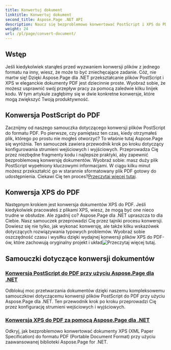 ```yaml
---
title: Konwertuj dokument
linktitle: Konwertuj dokument
second_title: Aspose.Page .NET API
description: Naucz się bezproblemowo konwertować PostScript i XPS do PDF za pomocą Aspose.Page dla .NET. Skorzystaj z naszych szczegółowych samouczków, aby łatwo przetwarzać dokumenty.
weight: 24
url: /pl/page/convert-document/
---
```

## Wstęp

Jeśli kiedykolwiek stanąłeś przed wyzwaniem konwersji plików z jednego formatu na inny, wiesz, że może to być zniechęcające zadanie. Cóż, nie martw się! Dzięki Aspose.Page dla .NET przekształcanie plików PostScript i XPS w eleganckie dokumenty PDF jest dziecinnie proste. Wyobraź sobie, że możesz usprawnić swój przepływ pracy za pomocą zaledwie kilku linijek kodu. W tym artykule zagłębimy się w dwie konkretne konwersje, które mogą zwiększyć Twoją produktywność.

## Konwersja PostScript do PDF

Zacznijmy od naszego samouczka dotyczącego konwersji plików PostScript do formatu PDF. Po pierwsze, czy pamiętasz ten czas, kiedy otrzymałeś plik, którego po prostu nie mogłeś otworzyć? To właśnie tutaj Aspose.Page się wyróżnia. Ten samouczek zawiera przewodnik krok po kroku dotyczący konfigurowania strumieni wejściowych i wyjściowych. Przeprowadza Cię przez niezbędne fragmenty kodu i najlepsze praktyki, aby zapewnić bezproblemową konwersję dokumentów. Wyobraź sobie: masz duży plik PostScript wypełniony kluczowymi informacjami. W ciągu kilku minut możesz przekształcić go w starannie sformatowany plik PDF gotowy do udostępnienia. Ciekawi Cię ten proces?[Przeczytaj więcej tutaj](./postscript-to-pdf-conversion/).

## Konwersja XPS do PDF

Następnym krokiem jest konwersja dokumentów XPS do PDF. Jeśli kiedykolwiek pracowałeś z plikami XPS, wiesz, że mogą być one nieco trudne w obsłudze. Ale zgadnij co? Aspose.Page dla .NET upraszcza to dla Ciebie. Nasz samouczek przeprowadzi Cię przez tajniki procesu konwersji. Dowiesz się nie tylko, jak wykonać konwersję, ale także kilku wskazówek dotyczących rozwiązywania typowych problemów. Wyobraź sobie oszczędność czasu i wysiłku dzięki wydajnej konwersji plików XPS do PDF-ów, które zachowują oryginalny projekt i układ![Przeczytaj więcej tutaj](./converting-xps-to-pdf/).

## Samouczki dotyczące konwersji dokumentów
### [Konwersja PostScript do PDF przy użyciu Aspose.Page dla .NET](./postscript-to-pdf-conversion/)
Odblokuj moc przetwarzania dokumentów dzięki naszemu kompleksowemu samouczkowi dotyczącemu konwersji plików PostScript do PDF przy użyciu Aspose.Page dla .NET. Ten przewodnik krok po kroku przeprowadzi Cię przez konfigurację strumieni wejściowych i wyjściowych.
### [Konwersja XPS do PDF za pomocą Aspose.Page dla .NET](./converting-xps-to-pdf/)
Odkryj, jak bezproblemowo konwertować dokumenty XPS (XML Paper Specification) do formatu PDF (Portable Document Format) przy użyciu zaawansowanej biblioteki Aspose.Page for .NET.